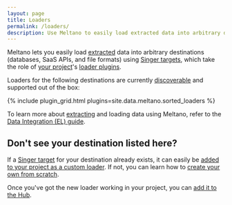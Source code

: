 ```yaml
---
layout: page
title: Loaders
permalink: /loaders/
description: Use Meltano to easily load extracted data into arbitrary destinations (databases, SaaS APIs, and file formats) using Singer targets.
---
```


Meltano lets you easily load [extracted](/extractors/) data into arbitrary destinations (databases, SaaS APIs, and file formats) using [Singer targets](/singer/targets/), which take the role of [your project](https://meltano.com/docs/project.html)'s [loader plugins](https://meltano.com/docs/plugins.html#loaders).

Loaders for the following destinations are currently [discoverable](https://meltano.com/docs/plugins.html#discoverable-plugins) and supported out of the box:

{% include plugin_grid.html plugins=site.data.meltano.sorted_loaders %}

To learn more about [extracting](/loaders/) and loading data using Meltano, refer to the [Data Integration (EL) guide](https://meltano.com/docs/integration.html).

## Don't see your destination listed here?

If a [Singer target](/singer/targets) for your destination already exists,
it can easily be [added to your project as a custom loader](https://meltano.com/docs/plugin-management.html#custom-plugins).
If not, you can learn how to [create your own from scratch](https://github.com/singer-io/getting-started/blob/master/docs/RUNNING_AND_DEVELOPING.md#developing-a-target).

Once you've got the new loader working in your project, you can
[add it to the Hub](https://gitlab.com/meltano/hub/-/tree/main/_data/targets).
